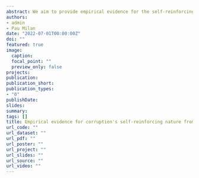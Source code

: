 ```yaml
---
abstract: We aim to provide empirical evidence for the self-reinforcing property of corrupt behavior in the context of cheating on national exams in Indonesia. Cheating is a form of corrupt behavior that has been linked in the literature to corruption in local governments. The benefit of studying this research question in the context of cheating is that it can be measured using algorithms that detect patterns in answer sheets, while other forms of corruption are hard to capture. Cheating on junior secondary exams in Indonesia was a large problem and the government successfully prevented cheating by incrementally implementing computer-based testing (CBT). We show that this sustained, cumulative incremental reform generated spillover effects on non-treated schools that are in accordance with norm changes as predicted by our theoretical model.  
authors:
- admin
- Pau Milan
date: "2022-07-01T00:00:00Z"
doi: ""
featured: true
image:
  caption: 
  focal_point: ""
  preview_only: false
projects:
publication:
publication_short:
publication_types:
- "0"
publishDate: 
slides:
summary: 
tags: []
title: Empirical evidence for corruption's self-reinforcing nature from cheating prevention on exams
url_code: ""
url_dataset: ""
url_pdf: ""
url_poster: ""
url_project: ""
url_slides: ""
url_source: ""
url_video: ""
---
```


